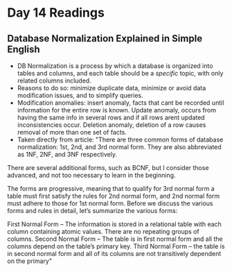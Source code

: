 # Day 14 Readings

## Database Normalization Explained in Simple English
- DB Normalization is a process by which a database is organized into tables and columns, and each table should be a *specific* topic, with only related columns included. 
- Reasons to do so: minimize duplicate data, minimize or avoid data modification issues, and to simplify queries. 
- Modification anomalies: insert anomaly, facts that cant be recorded until information for the entire row is known. Update anomaly, occurs from having the same info in several rows and if all rows arent updated inconsistencies occur. Deletion anomaly, deletion of a row causes removal of more than one set of facts.
- Taken directly from article:
"There are three common forms of database normalization: 1st, 2nd, and 3rd normal form. They are also abbreviated as 1NF, 2NF, and 3NF respectively. 

There are several additional forms, such as BCNF, but I consider those advanced, and not too necessary to learn in the beginning.

The forms are progressive, meaning that to qualify for 3rd normal form a table must first satisfy the rules for 2nd normal form, and 2nd normal form must adhere to those for 1st normal form. Before we discuss the various forms and rules in detail, let’s summarize the various forms:

First Normal Form – The information is stored in a relational table with each column containing atomic values. There are no repeating groups of columns.
Second Normal Form – The table is in first normal form and all the columns depend on the table’s primary key.
Third Normal Form – the table is in second normal form and all of its columns are not transitively dependent on the primary"

## 
